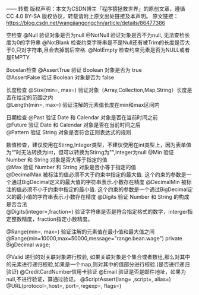 —— 转载
版权声明：本文为CSDN博主「程序猿拯救世界」的原创文章，遵循 CC 4.0 BY-SA 版权协议，转载请附上原文出处链接及本声明。
原文链接：https://blog.csdn.net/wangjiangongchn/article/details/86477386

空检查
@Null			验证对象是否为null
@NotNull		验证对象是否不为null, 无法查检长度为0的字符串
@NotBlank		检查约束字符串是不是Null还有被Trim的长度是否大于0,只对字符串,且会去掉前后空格.
@NotEmpty		检查约束元素是否为NULL或者是EMPTY. 

Booelan检查
@AssertTrue		验证 Boolean 对象是否为 true  
@AssertFalse	验证 Boolean 对象是否为 false  

长度检查
@Size(min=, max=)		验证对象（Array,Collection,Map,String）长度是否在给定的范围之内  
@Length(min=, max=)		验证注解的元素值长度在min和max区间内

日期检查
@Past		验证 Date 和 Calendar 对象是否在当前时间之前  
@Future		验证 Date 和 Calendar 对象是否在当前时间之后  
@Pattern	验证 String 对象是否符合正则表达式的规则

数值检查，建议使用在Stirng,Integer类型，不建议使用在int类型上，因为表单值为“”时无法转换为int，但可以转换为Stirng为"",Integer为null
@Min			验证 Number 和 String 对象是否大等于指定的值  
@Max			验证 Number 和 String 对象是否小等于指定的值  
@DecimalMax		被标注的值必须不大于约束中指定的最大值. 这个约束的参数是一个通过BigDecimal定义的最大值的字符串表示.小数存在精度
@DecimalMin		被标注的值必须不小于约束中指定的最小值. 这个约束的参数是一个通过BigDecimal定义的最小值的字符串表示.小数存在精度
@Digits			验证 Number 和 String 的构成是否合法  
@Digits(integer=,fraction=)		验证字符串是否是符合指定格式的数字，interger指定整数精度，fraction指定小数精度。

@Range(min=, max=)	验证注解的元素值在最小值和最大值之间
@Range(min=10000,max=50000,message="range.bean.wage")
private BigDecimal wage;

@Valid 递归的对关联对象进行校验, 如果关联对象是个集合或者数组,那么对其中的元素进行递归校验,如果是一个map,则对其中的值部分进行校验.(是否进行递归验证)
@CreditCardNumber信用卡验证
@Email  验证是否是邮件地址，如果为null,不进行验证，算通过验证。
@ScriptAssert(lang= ,script=, alias=)
@URL(protocol=,host=, port=,regexp=, flags=)
